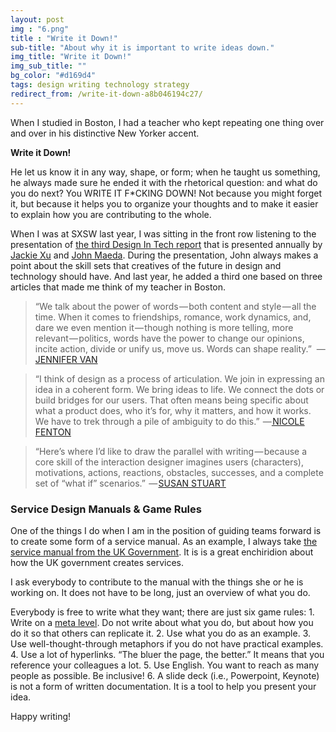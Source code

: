 ```yaml
---
layout: post
img : "6.png"
title : "Write it Down!"
sub-title: "About why it is important to write ideas down."
img_title: "Write it Down!"
img_sub_title: ""
bg_color: "#d169d4"
tags: design writing technology strategy
redirect_from: /write-it-down-a8b046194c27/
---
```

When I studied in Boston, I had a teacher who kept repeating one thing over and over in his distinctive New Yorker accent.

**Write it Down!**

He let us know it in any way, shape, or form; when he taught us something, he always made sure he ended it with the rhetorical question: and what do you do next? You WRITE IT F*CKING DOWN! Not because you might forget it, but because it helps you to organize your thoughts and to make it easier to explain how you are contributing to the whole.

When I was at SXSW last year, I was sitting in the front row listening to the presentation of [the third Design In Tech report](https://designintechreport.wordpress.com/) that is presented annually by [Jackie Xu](https://twitter.com/JShoee) and [John Maeda](https://twitter.com/johnmaeda). During the presentation, John always makes a point about the skill sets that creatives of the future in design and technology should have. And last year, he added a third one based on three articles that made me think of my teacher in Boston.

> “We talk about the power of words — both content and style — all the time. When it comes to friendships, romance, work dynamics, and, dare we even mention it — though nothing is more telling, more relevant — politics, words have the power to change our opinions, incite action, divide or unify us, move us. Words can shape reality.” 
> — [JENNIFER VAN](https://rgabydesign.com/words-are-missing-from-the-conversation-about-brand-design-a8045c4d175f)

> “I think of design as a process of articulation. We join in expressing an idea in a coherent form. We bring ideas to life. We connect the dots or build bridges for our users. That often means being specific about what a product does, who it’s for, why it matters, and how it works. We have to trek through a pile of ambiguity to do this.”
>  —[ NICOLE FENTON](http://nicolefenton.com/words-as-material/)

> “Here’s where I’d like to draw the parallel with writing — because a core skill of the interaction designer imagines users (characters), motivations, actions, reactions, obstacles, successes, and a complete set of “what if” scenarios.”
>  — [SUSAN STUART](https://blog.prototypr.io/why-creating-a-ux-is-like-writing-often-more-than-art-288efae9523e)

### Service Design Manuals & Game Rules

One of the things I do when I am in the position of guiding teams forward is to create some form of a service manual. As an example, I always take [the service manual from the UK Government](https://www.gov.uk/service-manual). It is is a great enchiridion about how the UK government creates services.

I ask everybody to contribute to the manual with the things she or he is working on. It does not have to be long, just an overview of what you do.

Everybody is free to write what they want; there are just six game rules:
1\. Write on a [meta level](https://en.wikipedia.org/wiki/Meta). Do not write about what you do, but about how you do it so that others can replicate it.
2\. Use what you do as an example.
3\. Use well-thought-through metaphors if you do not have practical examples.
4\. Use a lot of hyperlinks. “The bluer the page, the better.” It means that you reference your colleagues a lot.
5\. Use English. You want to reach as many people as possible. Be inclusive!
6\. A slide deck (i.e., Powerpoint, Keynote) is not a form of written documentation. It is a tool to help you present your idea.

Happy writing!
